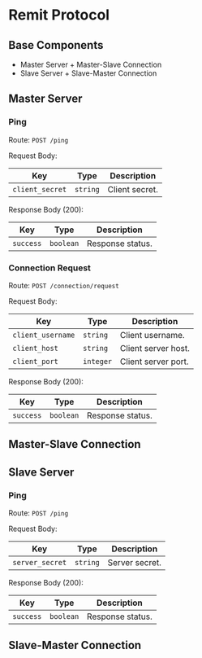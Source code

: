 # Remit Protocol

## Base Components

- Master Server + Master-Slave Connection
- Slave Server + Slave-Master Connection

## Master Server

### Ping

Route: `POST /ping`

Request Body:

| Key | Type | Description |
| --- | ---- | ----------- |
| `client_secret` | `string` | Client secret. |

Response Body (200):

| Key | Type | Description |
| --- | ---- | ----------- |
| `success` | `boolean` | Response status. |

### Connection Request

Route: `POST /connection/request`

Request Body:

| Key | Type | Description |
| --- | ---- | ----------- |
| `client_username` | `string` | Client username. |
| `client_host` | `string` | Client server host. |
| `client_port` | `integer` | Client server port. |

Response Body (200):

| Key | Type | Description |
| --- | ---- | ----------- |
| `success` | `boolean` | Response status. |

## Master-Slave Connection

## Slave Server

### Ping

Route: `POST /ping`

Request Body:

| Key | Type | Description |
| --- | ---- | ----------- |
| `server_secret` | `string` | Server secret. |

Response Body (200):

| Key | Type | Description |
| --- | ---- | ----------- |
| `success` | `boolean` | Response status. |

## Slave-Master Connection
